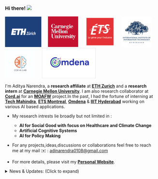 ### Hi there! <img src="https://raw.githubusercontent.com/MartinHeinz/MartinHeinz/master/wave.gif" width="25">

<p float="center">
  <img src="https://github.com/AdiNarendra98/AdiNarendra98/blob/main/ss/eth1.png"  width="120" height="100"/>
  &emsp;
  <img src="https://github.com/AdiNarendra98/AdiNarendra98/blob/main/ss/cmu%20logo.jpg"  width="100"/>
  &emsp;
  <img src="https://github.com/AdiNarendra98/AdiNarendra98/blob/main/ss/ets.png"  width="100"/>
  &emsp;
  <img src="https://github.com/AdiNarendra98/AdiNarendra98/blob/main/ss/iiithyd.png"  width="100"/>
  &emsp;
  <img src="https://github.com/AdiNarendra98/AdiNarendra98/blob/main/ss/coe%20ai%20logo.jpg"  width="100"/>
  &emsp;
  <img src="https://github.com/AdiNarendra98/AdiNarendra98/blob/main/ss/omdena.png"  height="100"/>
  &emsp;
</p>


I'm Aditya Narendra, a **research affiliate** at **[ETH Zurich](https://ethz.ch)** and a **research intern** at **[Carnegie Mellon University](https://www.cmu.edu)**. I am also research collaborator at **[Cord.ai](https://cordai.org)** for an **[MOAFW](https://agricoop.nic.in)** project.In the past, I had the fortune of interning at [**Tech Mahindra**](http://www.coeaibbsr.in), [**ETS Montreal**](https://www.etsmtl.ca/en/home), [**Omdena**](https://omdena.com) & [**IIIT Hyderabad**](https://www.iiit.ac.in) working on various AI based applications.

- My research intrests lie broadly but not limited in : 
     - **AI for Social Good with focus on Healthcare and Climate Change**
     - **Artificial Cognitive Systems** 
     - **AI for Policy Making**
     
- For any projects,ideas,discussions or collaborations feel free to reach me at my mail ✉️ : adinarendra0108@gmail.com
- For more details, please visit my **[Personal Website](https://adinarendra98.github.io)**.

<details>
<summary>News & Updates: (Click to expand)</summary>

<p>
<div style="width:100%;overflow-y:scroll; height:230px;">
<ul id="news">
	<li><strong>Dec 2022:</strong> Started working as a Research Collaborator at <a href="https://ethz.ch/en.html" target="_blank">  <b>ETH Zürich</b></a> 🌳.</li>

 <li><strong>Dec 2022:</strong> Our works <a href="https://drive.google.com/file/d/1cfBdxD8CGsiC3ga9HMAgUP1Czzb1fLhY/view?usp=sharing"target="_blank">
<b>MoSwasthya</b></a> and <a href="https://drive.google.com/file/d/1cfBdxD8CGsiC3ga9HMAgUP1Czzb1fLhY/view?usp=sharing" target="_blank"> <b>Tech Saplings</b></a> won <b>1st prize worth USD$4,500</b> at <a href="https://www.hackerearth.com/challenges/hackathon/smart-odisha-hackathon-2022/" target="_blank"><b>Smart Odisha Hackathon 2022</b></a> 🏆. </li>

 <li><strong>Nov 2022:</strong> Joined <a href="https://cordai.org/" target="_blank"> <b>Cord.ai</b></a> as a Research Affiliate for a <a href="https://agricoop.nic.in/en"><b>MoAFW(Govt. of India)</b></a> project 🌾</li>

 <li><strong>Nov 2022:</strong> Our works <a href="https://doi.org/10.36227/techrxiv.21836610" target="_blank"><b>Chaurah</b></a> and <a href="https://doi.org/10.36227/techrxiv.21836610" target="_blank"><b>From Robots to Books</b></a> is submitted to to the <a href="https://bvicam.ac.in/indiacom/" target="_blank"><b>INDIACom-2023(IEEE)</b></a> conference 📑.</li>

 <li><strong>Sept 2022:</strong> Started working as a International Research Intern at <a
                                    href="https://www.cmu.edu/" target="_blank">
                                    <b>Carnegie Mellon University</b></a> 🧠 .</li>


 <li><strong>Aug 2022:</strong>Won <b>2nd prize worth USD $250</b> at the <a
href="https://event.fourwaves.com/dlmi2022/pages" target="_blank"><b>Hugging Face
                                    Gradio NYC Hackathon</b></a> 🥈.

<li><strong>July 2022:</strong> Selected as a participant for <a
 href="https://event.fourwaves.com/dlmi2022/pages" target="_blank"> <b>2022 Summer school on deep learning for medical imaging(3rd Edition)</b></a> at <a href="https://www.etsmtl.ca/" target="_blank"> <b>ETS Montreal</b></a>. See you there 👋🏼 </a>.

<li><strong>Aug 2021:</strong> Graduated from <a href="https://www.cet.edu.in/teqip.php" target="_blank"> OUTR</a> 🎓 </a>.

 <li><strong>July 2021:</strong> Selected as a participant at <a href="http://cvit.iiit.ac.in/summerschool2021/"><b>5th Summer School on AI</a> with  focus on Computer Vision</b> at <a href="https://www.iiit.ac.in/"><b>IIT Hyderabad</b></a>. See you there ☀️ </a>.

 <li><strong>Apr 2021:</strong> Nominated for "<b>Best Undegrad Thesis Award</b>" at <a href="https://www.cet.edu.in/teqip.php" target="_blank"> OUTR</a> 📄 </a>.

</ul>
</div>
</p>
      
</details>
  












